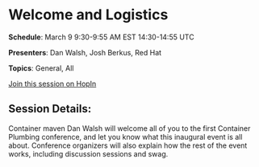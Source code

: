 # Welcome and Logistics

**Schedule**: March 9 9:30-9:55 AM EST 14:30-14:55 UTC

**Presenters**: Dan Walsh, Josh Berkus, Red Hat

**Topics**: General, All

[Join this session on HopIn](https://hopin.com/events/container-plumbing-days)

## Session Details:

Container maven Dan Walsh will welcome all of you to the first Container Plumbing conference, and let you know what this inaugural event is all about.  Conference organizers will also explain how the rest of the event works, including discussion sessions and swag.
